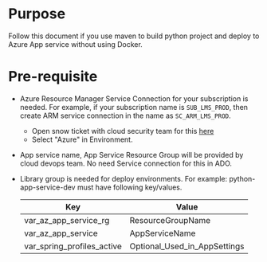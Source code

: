 # Purpose
Follow this document if you use maven to build python project and deploy to Azure App service without using Docker.

# Pre-requisite
- Azure Resource Manager Service Connection for your subscription is needed. For example, if your subscription name is `SUB_LMS_PROD`, then create ARM service connection in the name as `SC_ARM_LMS_PROD`. 
  - Open snow ticket with cloud security team for this [here](https://premierprod.service-now.com/premiernow?id=dept_cat_item&sys_id=c64bdf091bdc2494be08975e034bcbbb)
  - Select "Azure" in Environment.

- App service name, App Service Resource Group will be provided by cloud devops team. No need Service connection for this in ADO. 

- Library group is needed for deploy environments. For example: python-app-service-dev must have following key/values.

    | Key | Value | 
    | --- | --- |
    | var_az_app_service_rg | ResourceGroupName |
    | var_az_app_service | AppServiceName | 
    | var_spring_profiles_active | Optional_Used_in_AppSettings | 